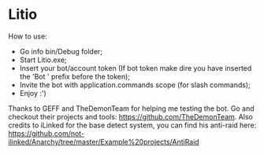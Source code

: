 # Litio
How to use:
- Go info bin/Debug folder;
- Start Litio.exe;
- Insert your bot/account token (If bot token make dire you have inserted the 'Bot ' prefix before the token);
- Invite the bot with application.commands scope (for slash commands);
- Enjoy :')

Thanks to GEFF and TheDemonTeam for helping me testing the bot. Go and checkout their projects and tools: https://github.com/TheDemonTeam.
Also credits to iLinked for the base detect system, you can find his anti-raid here: https://github.com/not-ilinked/Anarchy/tree/master/Example%20projects/AntiRaid
